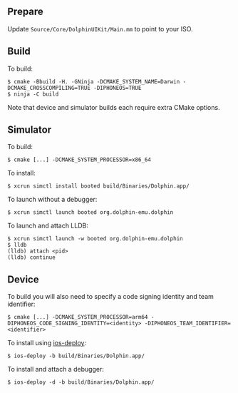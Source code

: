 
## Prepare

Update `Source/Core/DolphinUIKit/Main.mm` to point to your ISO.

## Build

To build:

    $ cmake -Bbuild -H. -GNinja -DCMAKE_SYSTEM_NAME=Darwin -DCMAKE_CROSSCOMPILING=TRUE -DIPHONEOS=TRUE
    $ ninja -C build

Note that device and simulator builds each require extra CMake options.

## Simulator

To build:

    $ cmake [...] -DCMAKE_SYSTEM_PROCESSOR=x86_64

To install:

    $ xcrun simctl install booted build/Binaries/Dolphin.app/

To launch without a debugger:

    $ xcrun simctl launch booted org.dolphin-emu.dolphin

To launch and attach LLDB:

    $ xcrun simctl launch -w booted org.dolphin-emu.dolphin
    $ lldb
    (lldb) attach <pid>
    (lldb) continue

## Device

To build you will also need to specify a code signing identity and team identifier:

    $ cmake [...] -DCMAKE_SYSTEM_PROCESSOR=arm64 -DIPHONEOS_CODE_SIGNING_IDENTITY=<identity> -DIPHONEOS_TEAM_IDENTIFIER=<identifier>

To install using [ios-deploy](https://github.com/phonegap/ios-deploy):

    $ ios-deploy -b build/Binaries/Dolphin.app/

To install and attach a debugger:

    $ ios-deploy -d -b build/Binaries/Dolphin.app/

